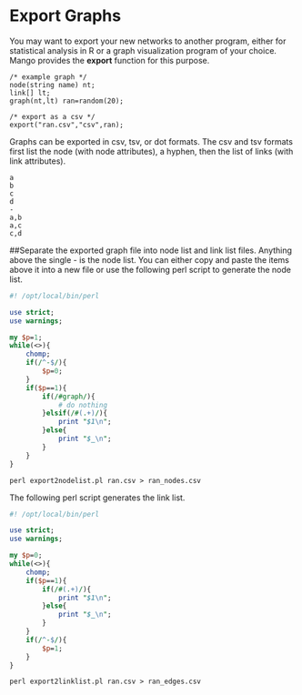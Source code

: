 # Export Graphs

You may want to export your new networks to another program, either for statistical analysis in R or a graph visualization program of your choice. Mango provides the **export** function for this purpose.

```
/* example graph */
node(string name) nt;
link[] lt;
graph(nt,lt) ran=random(20);

/* export as a csv */
export("ran.csv","csv",ran);
```

Graphs can be exported in csv, tsv, or dot formats. The csv and tsv formats first list the node (with node attributes), a hyphen, then the list of links (with link attributes).

```
a
b
c
d
-
a,b
a,c
c,d
```

##Separate the exported graph file into node list and link list files.
Anything above the single - is the node list. You can either copy and paste the items above it into a new file or use the following perl script to generate the node list.
```perl
#! /opt/local/bin/perl

use strict;
use warnings;

my $p=1;
while(<>){
    chomp;
    if(/^-$/){
        $p=0;
    }
    if($p==1){
        if(/#graph/){
            # do nothing
        }elsif(/#(.+)/){
            print "$1\n";
        }else{
            print "$_\n";
        }
    }
}
```

```
perl export2nodelist.pl ran.csv > ran_nodes.csv
```

The following perl script generates the link list.

```perl
#! /opt/local/bin/perl

use strict;
use warnings;

my $p=0;
while(<>){
    chomp;
    if($p==1){
        if(/#(.+)/){
            print "$1\n";
        }else{
            print "$_\n";
        }
    }
    if(/^-$/){
        $p=1;
    }
}
```

```
perl export2linklist.pl ran.csv > ran_edges.csv
```